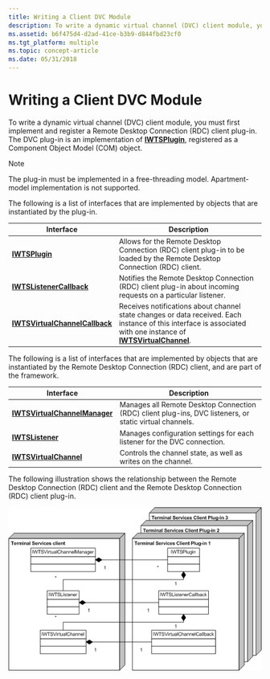 ```yaml
---
title: Writing a Client DVC Module
description: To write a dynamic virtual channel (DVC) client module, you must first implement and register a Remote Desktop Connection (RDC) client plug-in.
ms.assetid: b6f475d4-d2ad-41ce-b3b9-d844fbd23cf0
ms.tgt_platform: multiple
ms.topic: concept-article
ms.date: 05/31/2018
---
```


# Writing a Client DVC Module

To write a dynamic virtual channel (DVC) client module, you must first implement and register a Remote Desktop Connection (RDC) client plug-in. The DVC plug-in is an implementation of [**IWTSPlugin**](/windows/desktop/api/TsVirtualChannels/nn-tsvirtualchannels-iwtsplugin), registered as a Component Object Model (COM) object.

> [!Note]  
> The plug-in must be implemented in a free-threading model. Apartment-model implementation is not supported.

 

The following is a list of interfaces that are implemented by objects that are instantiated by the plug-in.



| Interface                                                        | Description                                                                                                                                                                                          |
|------------------------------------------------------------------|------------------------------------------------------------------------------------------------------------------------------------------------------------------------------------------------------|
| [**IWTSPlugin**](/windows/desktop/api/TsVirtualChannels/nn-tsvirtualchannels-iwtsplugin)                                 | Allows for the Remote Desktop Connection (RDC) client plug-in to be loaded by the Remote Desktop Connection (RDC) client.<br/>                                                                 |
| [**IWTSListenerCallback**](/windows/desktop/api/TsVirtualChannels/nn-tsvirtualchannels-iwtslistenercallback)             | Notifies the Remote Desktop Connection (RDC) client plug-in about incoming requests on a particular listener.<br/>                                                                             |
| [**IWTSVirtualChannelCallback**](/windows/desktop/api/TsVirtualChannels/nn-tsvirtualchannels-iwtsvirtualchannelcallback) | Receives notifications about channel state changes or data received. Each instance of this interface is associated with one instance of [**IWTSVirtualChannel**](/windows/desktop/api/TsVirtualChannels/nn-tsvirtualchannels-iwtsvirtualchannel).<br/> |



 

The following is a list of interfaces that are implemented by objects that are instantiated by the Remote Desktop Connection (RDC) client, and are part of the framework.



| Interface                                                      | Description                                                                                                        |
|----------------------------------------------------------------|--------------------------------------------------------------------------------------------------------------------|
| [**IWTSVirtualChannelManager**](/windows/desktop/api/TsVirtualChannels/nn-tsvirtualchannels-iwtsvirtualchannelmanager) | Manages all Remote Desktop Connection (RDC) client plug-ins, DVC listeners, or static virtual channels.<br/> |
| [**IWTSListener**](/windows/desktop/api/TsVirtualChannels/nn-tsvirtualchannels-iwtslistener)                           | Manages configuration settings for each listener for the DVC connection.<br/>                                |
| [**IWTSVirtualChannel**](/windows/desktop/api/TsVirtualChannels/nn-tsvirtualchannels-iwtsvirtualchannel)               | Controls the channel state, as well as writes on the channel.<br/>                                           |



 

The following illustration shows the relationship between the Remote Desktop Connection (RDC) client and the Remote Desktop Connection (RDC) client plug-in.

![relationship of client and plug-in](images/tsclient.png)

 

 





